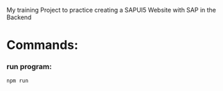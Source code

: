 My training Project to practice creating a SAPUI5 Website with SAP in the Backend

# Commands:

### run program: 
```
npm run
```

